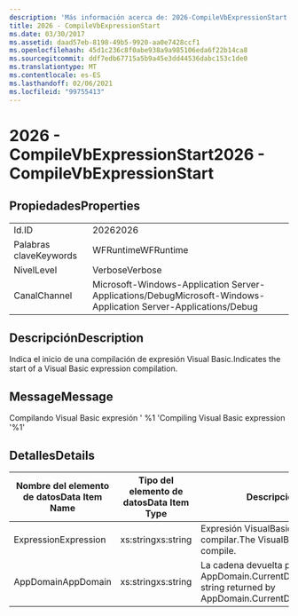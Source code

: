 ```yaml
---
description: 'Más información acerca de: 2026-CompileVbExpressionStart'
title: 2026 - CompileVbExpressionStart
ms.date: 03/30/2017
ms.assetid: daad57eb-8198-49b5-9920-aa0e7428ccf1
ms.openlocfilehash: 45d1c236c8f0abe938a9a985106eda6f22b14ca8
ms.sourcegitcommit: ddf7edb67715a5b9a45e3dd44536dabc153c1de0
ms.translationtype: MT
ms.contentlocale: es-ES
ms.lasthandoff: 02/06/2021
ms.locfileid: "99755413"
---
```

# <a name="2026---compilevbexpressionstart"></a><span data-ttu-id="06b88-103">2026 - CompileVbExpressionStart</span><span class="sxs-lookup"><span data-stu-id="06b88-103">2026 - CompileVbExpressionStart</span></span>

## <a name="properties"></a><span data-ttu-id="06b88-104">Propiedades</span><span class="sxs-lookup"><span data-stu-id="06b88-104">Properties</span></span>  
  
|||  
|-|-|  
|<span data-ttu-id="06b88-105">Id.</span><span class="sxs-lookup"><span data-stu-id="06b88-105">ID</span></span>|<span data-ttu-id="06b88-106">2026</span><span class="sxs-lookup"><span data-stu-id="06b88-106">2026</span></span>|  
|<span data-ttu-id="06b88-107">Palabras clave</span><span class="sxs-lookup"><span data-stu-id="06b88-107">Keywords</span></span>|<span data-ttu-id="06b88-108">WFRuntime</span><span class="sxs-lookup"><span data-stu-id="06b88-108">WFRuntime</span></span>|  
|<span data-ttu-id="06b88-109">Nivel</span><span class="sxs-lookup"><span data-stu-id="06b88-109">Level</span></span>|<span data-ttu-id="06b88-110">Verbose</span><span class="sxs-lookup"><span data-stu-id="06b88-110">Verbose</span></span>|  
|<span data-ttu-id="06b88-111">Canal</span><span class="sxs-lookup"><span data-stu-id="06b88-111">Channel</span></span>|<span data-ttu-id="06b88-112">Microsoft-Windows-Application Server-Applications/Debug</span><span class="sxs-lookup"><span data-stu-id="06b88-112">Microsoft-Windows-Application Server-Applications/Debug</span></span>|  
  
## <a name="description"></a><span data-ttu-id="06b88-113">Descripción</span><span class="sxs-lookup"><span data-stu-id="06b88-113">Description</span></span>  

 <span data-ttu-id="06b88-114">Indica el inicio de una compilación de expresión Visual Basic.</span><span class="sxs-lookup"><span data-stu-id="06b88-114">Indicates the start of a Visual Basic expression compilation.</span></span>  
  
## <a name="message"></a><span data-ttu-id="06b88-115">Message</span><span class="sxs-lookup"><span data-stu-id="06b88-115">Message</span></span>  

 <span data-ttu-id="06b88-116">Compilando Visual Basic expresión ' %1 '</span><span class="sxs-lookup"><span data-stu-id="06b88-116">Compiling Visual Basic expression '%1'</span></span>  
  
## <a name="details"></a><span data-ttu-id="06b88-117">Detalles</span><span class="sxs-lookup"><span data-stu-id="06b88-117">Details</span></span>  
  
|<span data-ttu-id="06b88-118">Nombre del elemento de datos</span><span class="sxs-lookup"><span data-stu-id="06b88-118">Data Item Name</span></span>|<span data-ttu-id="06b88-119">Tipo del elemento de datos</span><span class="sxs-lookup"><span data-stu-id="06b88-119">Data Item Type</span></span>|<span data-ttu-id="06b88-120">Descripción</span><span class="sxs-lookup"><span data-stu-id="06b88-120">Description</span></span>|  
|--------------------|--------------------|-----------------|  
|<span data-ttu-id="06b88-121">Expression</span><span class="sxs-lookup"><span data-stu-id="06b88-121">Expression</span></span>|<span data-ttu-id="06b88-122">xs:string</span><span class="sxs-lookup"><span data-stu-id="06b88-122">xs:string</span></span>|<span data-ttu-id="06b88-123">Expresión VisualBasic que se va a compilar.</span><span class="sxs-lookup"><span data-stu-id="06b88-123">The VisualBasic expression to compile.</span></span>|  
|<span data-ttu-id="06b88-124">AppDomain</span><span class="sxs-lookup"><span data-stu-id="06b88-124">AppDomain</span></span>|<span data-ttu-id="06b88-125">xs:string</span><span class="sxs-lookup"><span data-stu-id="06b88-125">xs:string</span></span>|<span data-ttu-id="06b88-126">La cadena devuelta por AppDomain.CurrentDomain.FriendlyName.</span><span class="sxs-lookup"><span data-stu-id="06b88-126">The string returned by AppDomain.CurrentDomain.FriendlyName.</span></span>|
